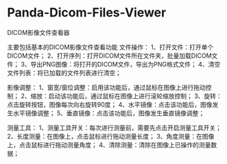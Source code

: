 # Panda-Dicom-Files-Viewer
DICOM影像文件查看器

主要包括基本的DICOM影像文件查看功能
文件操作：
1、打开文件：打开单个DICOM文件；
2、打开序列：打开DICOM文件所在文件夹，批量加载DICOM文件；
3、导出PNG图像：将打开的DICOM文件，导出为PNG格式文件；
4、清空文件列表：将已加载的文件列表进行清空；

影像调整：
1、窗宽/窗位调整：启用该功能后，通过鼠标在图像上进行拖动控制；
2、缩放：启动该功能后，通过鼠标在图像上进行滚轮缩放控制；
3、旋转：点击旋转按钮，图像每次向右旋转90度；
4、水平镜像：点击该功能后，图像发生水平镜像调整；
5、垂直镜像：点击该功能后，图像发生垂直镜像调整；

测量工具：
1、测量工具开关：每次进行测量前，需要先点击开启测量工具开关；
2、长度测量：在图像上，点击鼠标进行拖动测量长度；
3、角度测量：在图像上，点击鼠标进行拖动测量角度；
4、清除测量：清除在图像上已操作的测量数据；